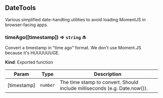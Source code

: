 <a name="module_DateTools"></a>

## DateTools
Various simplified date-handling utilities to avoid loading MomentJS in browser-facing apps.

<a name="exp_module_DateTools--timeAgo"></a>

### timeAgo([timestamp]) ⇒ <code>string</code> ⏏
Convert a timestamp in "time ago" format. We don't use Moment.JS because it's HUUUUUUGE.

**Kind**: Exported function  

| Param | Type | Description |
| --- | --- | --- |
| [timestamp] | <code>number</code> | The time stamp to convert. Should include milliseconds (e.g. Date.now()). |

